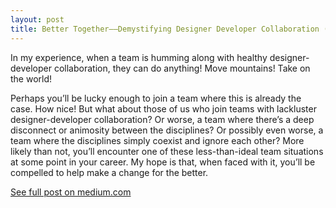 ```yaml
---
layout: post
title: Better Together——Demystifying Designer Developer Collaboration (blog post)
---
```


In my experience, when a team is humming along with healthy designer-developer collaboration, they can do anything! Move mountains! Take on the world!

Perhaps you’ll be lucky enough to join a team where this is already the case. How nice! But what about those of us who join teams with lackluster designer-developer collaboration? Or worse, a team where there’s a deep disconnect or animosity between the disciplines? Or possibly even worse, a team where the disciplines simply coexist and ignore each other? More likely than not, you’ll encounter one of these less-than-ideal team situations at some point in your career. My hope is that, when faced with it, you’ll be compelled to help make a change for the better.

[See full post on medium.com](https://medium.com/@bobbinrobyn/better-together-demystifying-designer-developer-collaboration-56571f4285d4?source=friends_link&sk=1da5976c875b7e9459cbbec928d42ff6)

